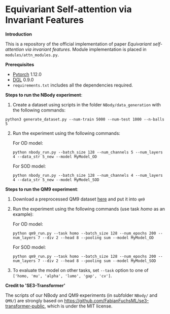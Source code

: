 # Equivariant Self-attention via Invariant Features

**Introduction**

This is a repository of the official implementation of paper *Equivariant self-attention via invariant features*. Module implementation is placed in `modules/attn_modules.py`.


**Prerequisites**

- [Pytorch](https://pytorch.org/) 1.12.0
- [DGL](https://www.dgl.ai/) 0.9.0
- `requirements.txt` includes all the dependencies required.



**Steps to run the NBody experiment**:

1)  Create a dataset using scripts in the folder `NBody/data_generation` with the following commands: 

   ```shell
   python3 generate_dataset.py --num-train 5000 --num-test 1000 --n-balls 5
   ```

2) Run the experiment using the following commands: 

    For OD model:
   ```shell
   python nbody_run.py --batch_size 128 --num_channels 5 --num_layers 4 --data_str 5_new --model MyModel_OD
   ```
    For SOD model:
   ```shell
   python nbody_run.py --batch_size 128 --num_channels 4 --num_layers 4 --data_str 5_new --model MyModel_SOD
   ```


**Steps to run the QM9 experiment**:

1) Download a preprocessed QM9 dataset [here](https://drive.google.com/file/d/1EpJG0Bo2RPK30bMKK6IUdsR5r0pTBEP0/view?usp=sharing) and put it into `qm9`

2) Run the experiment using the following commands (use task *homo* as an example):

   For OD model: 
   ```shell
   python qm9_run.py --task homo --batch_size 128 --num_epochs 200 --num_layers 7 --div 2 --head 8 --pooling sum --model MyModel_OD
   ```
   For SOD model:
   ```shell
   python qm9_run.py --task homo --batch_size 128 --num_epochs 200 --num_layers 7 --div 2 --head 8 --pooling sum --model MyModel_SOD
   ```
    
3) To evaluate the model on other tasks, set `--task` option to one of `['homo, 'mu', 'alpha', 'lumo', 'gap', 'cv']`.

   

**Credit to 'SE3-Transformer'**

The scripts of our NBody and QM9 experiments (in subfolder `NBody/` and `QM9/`) are strongly based on https://github.com/FabianFuchsML/se3-transformer-public, which is under the MIT license.
```


